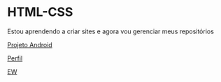 # HTML-CSS
 
Estou aprendendo a criar sites e agora vou gerenciar meus repositórios

<a href="https://boccar.github.io/HTML-CSS/exercicios/modulo02/d001/index.html">Projeto Android</a>

<a href="https://github.com/boccar/my-resume/blob/main/index.html">Perfil</a>

<a href="https://github.com/boccar/HTML-CSS/blob/main/nada%20ver/index.html">EW</a>